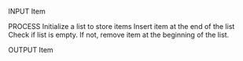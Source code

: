 INPUT
Item

PROCESS
Initialize a list to store items
Insert item at the end of the list
Check if list is empty. 
If not, remove item at the beginning of the list. 


OUTPUT
Item